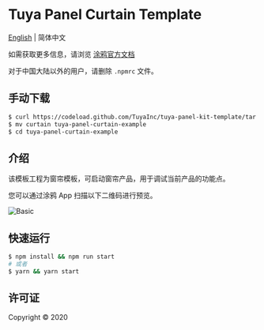 # Tuya Panel Curtain Template

[English](./README.md) | 简体中文

如需获取更多信息，请浏览 [涂鸦官方文档](https://docs.tuya.com)

对于中国大陆以外的用户，请删除 `.npmrc` 文件。

## 手动下载

```bash
$ curl https://codeload.github.com/TuyaInc/tuya-panel-kit-template/tar.gz/develop | tar -xz --strip=2 tuya-panel-kit-template-develop/examples/curtain
$ mv curtain tuya-panel-curtain-example
$ cd tuya-panel-curtain-example
```

## 介绍

该模板工程为窗帘模板，可启动窗帘产品，用于调试当前产品的功能点。

您可以通过涂鸦 App 扫描以下二维码进行预览。

![Basic](https://images.tuyacn.com/rms-static/66b917b0-b9ef-11ea-96f0-cda03b175b6c-1593424845995.png?tyName=curtain.png)

## 快速运行

```bash
$ npm install && npm run start
# 或者
$ yarn && yarn start
```

## 许可证

Copyright © 2020
